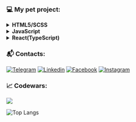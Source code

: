 ### 💻   My pet project:

<details><summary><b> HTML5/SCSS </b></summary>

  <ul>
     <li><a href="https://github.com/ddrozd13/First-project">AXIT</a></li>
  </ul>

</details>


<details><summary><b> JavaScript </b></summary>

  <ul>
     <li><a href="https://github.com/ddrozd13/Stopwatch">Stopwatch</a></li>
     <li><a href="https://github.com/ddrozd13/WeatherApp">Weather App</a></li>
     <li><a href="https://github.com/ddrozd13/Learning-React/tree/main/Bitcoin">Bitcoin App</a></li>
     <li><a href="https://github.com/ddrozd13/Learning-React/tree/main/AnimalApp">Animal App</a></li>
     <li><a href="https://github.com/ddrozd13/Learning-React/tree/main/npm-%20lesson">FBI Wanted</a></li>
  </ul>

</details>

<details><summary><b> React(TypeScript) </b></summary>

  <ul>
     <li><a href="https://github.com/ddrozd13/Learning-React/tree/main/react-app3">Country App</a></li>
     <li><a href="https://github.com/ddrozd13/Learning-React/tree/main/react-app-with-ts">Insult generator</a></li>
     <li><a href="https://github.com/ddrozd13/Learning-React/tree/main/my-first-react-app">Todo-List</a></li>
     <li><a href="https://github.com/ddrozd13/Learning-React/tree/main/react-redux-3">Places</a></li>
     <li><a href="https://github.com/ddrozd13/Learning-React/tree/main/react-redux-4">Cocktails</a></li>
     <li><a href="https://github.com/ddrozd13/DotaStats">Dota2 Heroes</a></li>
     <li><a href="https://github.com/ddrozd13/Learning-React/tree/main/disney-persons">Disney persons</a></li>
  </ul>

</details>





### :mailbox_with_mail:   Contacts:
[![Telegram](https://img.shields.io/badge/Telegram-A9A9A9?style=flat&logo=Telegram)](https://t.me/ddrozd13)
[![Linkedin](https://img.shields.io/badge/Linkedin-A9A9A9?style=flat&logo=Linkedin)](https://www.linkedin.com/in/dima-drozd-b7b46920b/)
[![Facebook](https://img.shields.io/badge/Facebook-A9A9A9?style=flat&logo=Facebook)](https://www.facebook.com/profile.php?id=100077453152224)
[![Instagram](https://img.shields.io/badge/Instagram-A9A9A9?style=flat&logo=Instagram)](https://instagram.com/ddrozd13)



### 📈 Codewars:
<img src='https://www.codewars.com/users/ziger2/badges/large'>






![Top Langs](https://github-readme-stats.vercel.app/api/top-langs/?username=ddrozd13&layout=compact)
